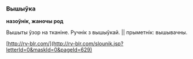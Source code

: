 ### Вышыўка
**назоўнік, жаночы род**

Вышыты ўзор на тканіне. Ручнік з вышыўкай. || прыметнік: вышывачны.

<a rel="author">[http://rv-blr.com/](http://rv-blr.com/slounik.jsp?letterId=0&maskId=0&pageId=629)</a>
